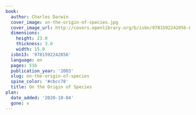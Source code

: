```yaml
---
book:
  author: Charles Darwin
  cover_image: on-the-origin-of-species.jpg
  cover_image_url: http://covers.openlibrary.org/b/isbn/9781592242856-L.jpg
  dimensions:
    height: 23.0
    thickness: 3.0
    width: 15.0
  isbn13: '9781592242856'
  language: en
  pages: 516
  publication_year: '2003'
  slug: on-the-origin-of-species
  spine_color: '#cbcc78'
  title: On the Origin of Species
plan:
  date_added: '2020-10-04'
  gone: ν
---
```

